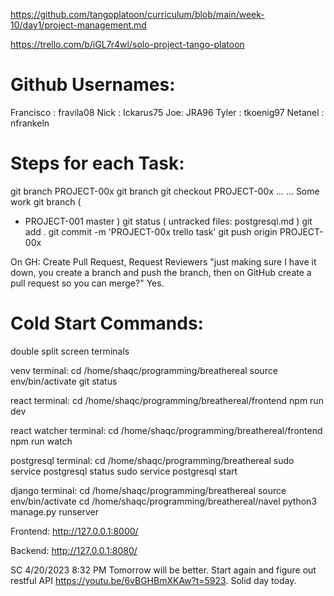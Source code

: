 https://github.com/tangoplatoon/curriculum/blob/main/week-10/day1/project-management.md

https://trello.com/b/iGL7r4wl/solo-project-tango-platoon 

# Github Usernames:
  Francisco : fravila08
  Nick : Ickarus75
  Joe: JRA96
  Tyler : tkoenig97
  Netanel : nfrankeln

# Steps for each Task:
git branch PROJECT-00x
git branch
git checkout PROJECT-00x
  ...
  ...
  Some work
git branch (
  * PROJECT-001
    master
)
git status (
  untracked files:
  postgresql.md
)
git add .
git commit -m 'PROJECT-00x trello task'
git push origin PROJECT-00x

On GH: Create Pull Request, Request Reviewers
 "just making sure I have it down, you create a branch and push the branch, then on GitHub create a pull request so you can merge?" Yes.

# Cold Start Commands:
double split screen terminals

venv terminal:
  cd /home/shaqc/programming/breathereal
  source env/bin/activate
  git status

react terminal:
  cd /home/shaqc/programming/breathereal/frontend
  npm run dev

react watcher terminal:
  cd /home/shaqc/programming/breathereal/frontend
  npm run watch

postgresql terminal:
  cd /home/shaqc/programming/breathereal
  sudo service postgresql status
  sudo service postgresql start

django terminal:
  cd /home/shaqc/programming/breathereal
  source env/bin/activate
  cd /home/shaqc/programming/breathereal/navel
  python3 manage.py runserver

Frontend:
http://127.0.0.1:8000/

Backend:
http://127.0.0.1:8080/

SC 4/20/2023 8:32 PM
Tomorrow will be better. Start again and figure out restful API https://youtu.be/6vBGHBmXKAw?t=5923. Solid day today.
